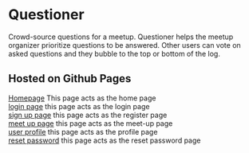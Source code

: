 # Questioner

Crowd-source questions for a meetup. Questioner helps the meetup organizer prioritize questions to be answered. Other users can vote on asked questions and they bubble to the top or bottom of the log.

## Hosted on Github Pages
[Homepage](`https://teekize.github.io/Questionner/UI/templates/index.html`) This page acts as the home page <br>
[login page](`https://teekize.github.io/Questionner/UI/templates/login.html`) this page acts as the login page<br>
[sign up page](`https://teekize.github.io/Questionner/UI/templates/register.html`) this page acts as the register page<br>
[meet up page](`https://teekize.github.io/Questionner/UI/templates/meet_up.html`) this page acts as the meet-up page<br>
[user profile](`https://teekize.github.io/Questionner/UI/templates/profile.html`) this page acts as the profile page<br>
[reset password](`https://teekize.github.io/Questionner/UI/templates/reset.html`) this page acts as the reset password page<br>

